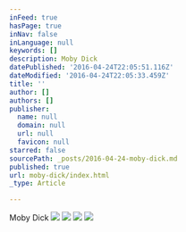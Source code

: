 ```yaml
---
inFeed: true
hasPage: true
inNav: false
inLanguage: null
keywords: []
description: Moby Dick
datePublished: '2016-04-24T22:05:51.116Z'
dateModified: '2016-04-24T22:05:33.459Z'
title: ''
author: []
authors: []
publisher:
  name: null
  domain: null
  url: null
  favicon: null
starred: false
sourcePath: _posts/2016-04-24-moby-dick.md
published: true
url: moby-dick/index.html
_type: Article

---
```

Moby Dick
![](https://the-grid-user-content.s3-us-west-2.amazonaws.com/eb9f6179-ab64-44c1-a63c-f63af581491d.jpg)
![](https://the-grid-user-content.s3-us-west-2.amazonaws.com/7a609e29-951f-4b0a-8301-3105efa320f1.jpg)
![](https://the-grid-user-content.s3-us-west-2.amazonaws.com/8f07c737-4d24-42b9-9c57-344d4603b39e.jpg)
![](https://the-grid-user-content.s3-us-west-2.amazonaws.com/f3cabc69-3d4d-4be0-bc41-c7c80ea6ab30.jpg)